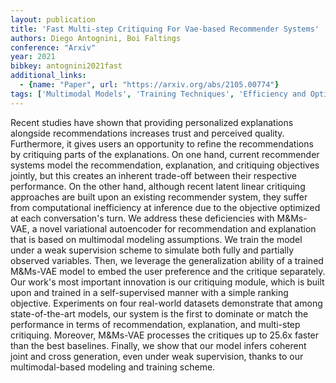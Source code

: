 ```yaml
---
layout: publication
title: 'Fast Multi-step Critiquing For Vae-based Recommender Systems'
authors: Diego Antognini, Boi Faltings
conference: "Arxiv"
year: 2021
bibkey: antognini2021fast
additional_links:
  - {name: "Paper", url: "https://arxiv.org/abs/2105.00774"}
tags: ['Multimodal Models', 'Training Techniques', 'Efficiency and Optimization', 'Reinforcement Learning', 'RAG', 'RecSys', 'Interpretability and Explainability']
---
```

Recent studies have shown that providing personalized explanations alongside
recommendations increases trust and perceived quality. Furthermore, it gives
users an opportunity to refine the recommendations by critiquing parts of the
explanations. On one hand, current recommender systems model the
recommendation, explanation, and critiquing objectives jointly, but this
creates an inherent trade-off between their respective performance. On the
other hand, although recent latent linear critiquing approaches are built upon
an existing recommender system, they suffer from computational inefficiency at
inference due to the objective optimized at each conversation's turn. We
address these deficiencies with M&Ms-VAE, a novel variational autoencoder for
recommendation and explanation that is based on multimodal modeling
assumptions. We train the model under a weak supervision scheme to simulate
both fully and partially observed variables. Then, we leverage the
generalization ability of a trained M&Ms-VAE model to embed the user preference
and the critique separately. Our work's most important innovation is our
critiquing module, which is built upon and trained in a self-supervised manner
with a simple ranking objective. Experiments on four real-world datasets
demonstrate that among state-of-the-art models, our system is the first to
dominate or match the performance in terms of recommendation, explanation, and
multi-step critiquing. Moreover, M&Ms-VAE processes the critiques up to 25.6x
faster than the best baselines. Finally, we show that our model infers coherent
joint and cross generation, even under weak supervision, thanks to our
multimodal-based modeling and training scheme.
